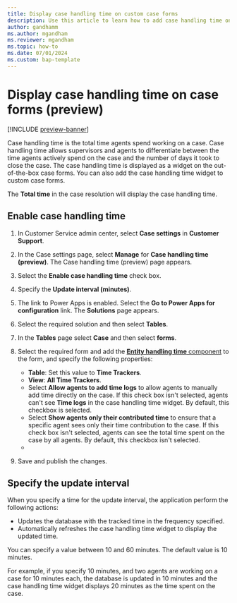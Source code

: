 ```yaml
---
title: Display case handling time on custom case forms
description: Use this article to learn how to add case handling time on custom case forms.
author: gandhamm 
ms.author: mgandham
ms.reviewer: mgandham
ms.topic: how-to 
ms.date: 07/01/2024 
ms.custom: bap-template 
---
```


# Display case handling time on case forms (preview)

[!INCLUDE [preview-banner](../../../shared-content/shared/preview-includes/preview-note.md)]

Case handling time is the total time agents spend working on a case. Case handling time allows supervisors and agents to differentiate between the time agents actively spend on the case and the number of days it took to close the case.  The case handling time is displayed as a widget on the out-of-the-box case forms. You can also add the case handling time widget to custom case forms.

The **Total time** in the case resolution will display the case handling time.

## Enable case handling time

1. In Customer Service admin center, select **Case settings** in **Customer Support**.
1. In the Case settings page, select **Manage**  for **Case handling time (preview)**. The Case handling time (preview) page appears.
1. Select the **Enable case handling time** check box.
1. Specify the **Update interval (minutes)**. 
1. The link to Power Apps is enabled. Select the **Go to Power Apps for configuration** link. The **Solutions** page appears.
1. Select the required solution and then select **Tables**. 
1. In the **Tables** page select **Case** and then select **forms**.
1. Select the required form and add the [**Entity handling time** component](/power-apps/maker/model-driven-apps/add-move-configure-or-delete-components-on-form#add-components-to-a-form) to the form, and specify the following properties:

    - **Table**: Set this value to **Time Trackers**.
    - **View**: **All Time Trackers**.
    - Select **Allow agents to add time logs** to allow agents to manually add time directly on the case. If this check box isn't selected, agents can't see **Time logs** in the case handling time widget. By default, this checkbox is selected.
    - Select **Show agents only their contributed time** to ensure that a specific agent sees only their time contribution to the case. If this check box isn't selected, agents can see the total time spent on the case by all agents. By default, this checkbox isn't selected.
    - 
1. Save and publish the changes.

## Specify the update interval

When you specify a time for the update interval, the application perform the following actions:

- Updates the database with the tracked time in the frequency specified.
- Automatically refreshes the case handling time widget to display the updated time.

You can specify a value between 10 and 60 minutes. The default value is 10 minutes.

For example, if you specify 10 minutes, and two agents are working on a case for 10 minutes each, the database is updated in 10 minutes and the case handling time widget displays 20 minutes as the time spent on the case.
